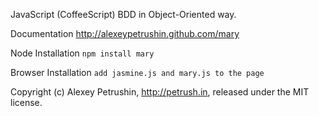 JavaScript (CoffeeScript) BDD in Object-Oriented way.

Documentation http://alexeypetrushin.github.com/mary

Node Installation `npm install mary`

Browser Installation `add jasmine.js and mary.js to the page`

Copyright (c) Alexey Petrushin, http://petrush.in, released under the MIT license.